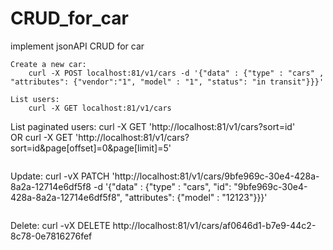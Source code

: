 # CRUD_for_car
implement jsonAPI CRUD for car


```
Create a new car:
	curl -X POST localhost:81/v1/cars -d '{"data" : {"type" : "cars" , "attributes": {"vendor":"1", "model" : "1", "status": "in transit"}}}'
```
```
List users:
	curl -X GET localhost:81/v1/cars
```	
List paginated users:
	curl -X GET 'http://localhost:81/v1/cars?sort=id'	
OR
	curl -X GET 'http://localhost:81/v1/cars?sort=id&page[offset]=0&page[limit]=5'
```
```
Update:
	curl -vX PATCH 'http://localhost:81/v1/cars/9bfe969c-30e4-428a-8a2a-12714e6df5f8 -d '{"data" : {"type" : "cars", "id": "9bfe969c-30e4-428a-8a2a-12714e6df5f8", "attributes": {"model" : "12123"}}}'
```
```
Delete:
	curl -vX DELETE http://localhost:81/v1/cars/af0646d1-b7e9-44c2-8c78-0e7816276fef
```
